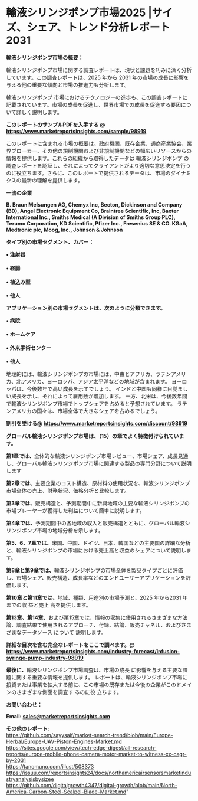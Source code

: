 # 輸液シリンジポンプ市場2025 |サイズ、シェア、トレンド分析レポート2031

<strong><b>輸液シリンジポンプ市場の概要：</b></strong>

輸液シリンジポンプ市場に関する調査レポートは、現状と課題を巧みに深く分析しています。この調査レポートは、2025 年から 2031 年の市場の成長に影響を与える他の重要な傾向と市場の推進力も分析します。

輸液シリンジポンプ 市場におけるテクノロジーの進歩も、この調査レポートに記載されています。市場の成長を促進し、世界市場での成長を促進する要因について詳しく説明します。

<strong>このレポートのサンプルPDFを入手する @ <a href=https://www.marketreportsinsights.com/sample/98919>https://www.marketreportsinsights.com/sample/98919</a></strong>

このレポートに含まれる市場の概要は、政府機関、既存企業、通商産業協会、業界ブローカー、その他の規制機関および非規制機関などの幅広いリソースからの情報を提供します。これらの組織から取得したデータは 輸液シリンジポンプ の調査レポートを認証し、それによってクライアントがより適切な意思決定を行うのに役立ちます。さらに、このレポートで提供されるデータは、市場のダイナミクスの最新の理解を提供します。

<strong>一流の企業</strong>

<strong><b>B. Braun Melsungen AG, Chemyx Inc, Becton, Dickinson and Company (BD), Angel Electronic Equipment Co, Braintree Scientific, Inc, Baxter International Inc., Smiths Medical (A Division of Smiths Group PLC), Terumo Corporation, KD Scientific, Pfizer Inc., Fresenius SE & CO. KGaA, Medtronic plc, Moog, Inc., Johnson & Johnson</b></strong>

<strong><b>タイプ別の市場セグメント、カバー：</b></strong>

<strong>• 注射器<br><br>• 経腸<br><br>• 植込み型<br><br>• 他人</strong>

<strong><b>アプリケーション別の市場セグメントは、次のように分類できます。</b></strong>

<strong>• 病院<br><br>• ホームケア<br><br>• 外来手術センター<br><br>• 他人</strong>

 地理的には、輸液シリンジポンプの市場には、中東とアフリカ、ラテンアメリカ、北アメリカ、ヨーロッパ、アジア太平洋などの地域が含まれます。 ヨーロッパは、今後数年で高い成長を示すでしょう。 インドと中国も同様に目覚ましい成長を示し、それによって雇用数が増加します。 一方、北米は、今後数年間で輸液シリンジポンプ市場でトップシェアを占めると予想されています。 ラテンアメリカの国々は、市場全体で大きなシェアを占めるでしょう。

<strong>割引を受ける@ <a href=https://www.marketreportsinsights.com/discount/98919>https://www.marketreportsinsights.com/discount/98919</a></strong>

<strong><b>グローバル輸液シリンジポンプ市場は、（15）の章でよく特徴付けられています。</b></strong>

<strong><b>第</b></strong><strong><b>1章では、</b></strong>全体的な輸液シリンジポンプ市場レビュー、市場シェア、成長見通し、グローバル輸液シリンジポンプ市場に関連する製品の専門分野について説明します

<strong><b>第2章では、</b></strong>主要企業のコスト構造、原材料の使用状況を、輸液シリンジポンプ市場全体の売上、財務状況、価格分析と比較します。

<strong><b>第3章では、</b></strong>販売構造と、予測期間中に新興地域の主要な輸液シリンジポンプの市場プレーヤーが獲得した利益について簡単に説明します。

<strong><b>第4章では、</b></strong>予測期間中の各地域の収入と販売構造とともに、グローバル輸液シリンジポンプ市場の地域分析を示します。

<strong><b>第5、6、7章では、</b></strong>米国、中国、ドイツ、日本、韓国などの主要国の詳細な分析と、輸液シリンジポンプの市場における売上高と収益のシェアについて説明します。

<strong><b>第8章と第9章では、</b></strong>輸液シリンジポンプの市場全体を製品タイプごとに評価し、市場シェア、販売構造、成長率などのエンドユーザーアプリケーションを評価します。

<strong><b>第10章と第11章では、</b></strong>地域、種類、用途別の市場予測と、2025 年から2031 年までの収 益と売上 高を提供します。

<strong><b>第13章、第14章、</b></strong>および第15章では、情報の収集に使用されるさまざまな方法論、調査結果で使用されるアプローチ、付録、結論、販売チャネル、およびさまざまなデータソース について 説明します。

<strong>詳細な目次を含む完全なレポートをここで調べます。@ <a href=https://www.marketreportsinsights.com/industry-forecast/infusion-syringe-pump-industry-98919>https://www.marketreportsinsights.com/industry-forecast/infusion-syringe-pump-industry-98919</a></strong>

<strong><b>最後に、</b></strong>輸液シリンジポンプ市場調査は、市場の成長 に影響を</a>与える主要な課題に関する重要な情報を提供します。 レポートは、輸液シリンジポンプ市場に投資または事業を拡大する前に、この市場の既存または今後の企業がこのドメインのさまざまな側面を調査す るのに役 立ちます。

<strong><b>お問い合わせ：</b></strong>

<strong>Email: </strong><a href=mailto:sales@marketreportsinsights.com><strong>sales@marketreportsinsights.com</strong></a>

<strong>その他のレポート:</strong>
<br>
<a href=https://github.com/sayysaif/market-search-trend/blob/main/Europe-Herbal/Europe-UAV-Piston-Engines-Market.md>https://github.com/sayysaif/market-search-trend/blob/main/Europe-Herbal/Europe-UAV-Piston-Engines-Market.md</a>
<br>
<a href=https://sites.google.com/view/tech-edge-digest/all-research-reports/europe-mobile-phone-camera-motor-market-to-witness-xx-cagr-by-2031>https://sites.google.com/view/tech-edge-digest/all-research-reports/europe-mobile-phone-camera-motor-market-to-witness-xx-cagr-by-2031</a>
<br>
<a href=https://tanomuno.com/illust/508373>https://tanomuno.com/illust/508373</a>
<br>
<a href=https://issuu.com/reportsinsights24/docs/northamericairsensorsmarketindustryanalysisbysizee>https://issuu.com/reportsinsights24/docs/northamericairsensorsmarketindustryanalysisbysizee</a>
<br>
<a href=https://github.com/digitalgrowth4347/digital-growth/blob/main/North-America-Carbon-Steel-Scalpel-Blade-Market.md>https://github.com/digitalgrowth4347/digital-growth/blob/main/North-America-Carbon-Steel-Scalpel-Blade-Market.md</a>"
